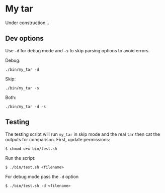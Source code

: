 # My tar

Under construction...


## Dev options 
Use `-d` for debug mode and `-s` to skip parsing options to avoid errors.

Debug:

    ./bin/my_tar -d 

Skip:

    ./bin/my_tar -s 

Both:

    ./bin/my_tar -d -s

## Testing

The testing script will run `my_tar` in skip mode and the real `tar` then cat the outputs for comparison. First, update permissions:

    $ chmod u+x bin/test.sh

Run the script:

    $ ./bin/test.sh <filename>

For debug mode pass the `-d` option 

    $ ./bin/test.sh -d <filename>
